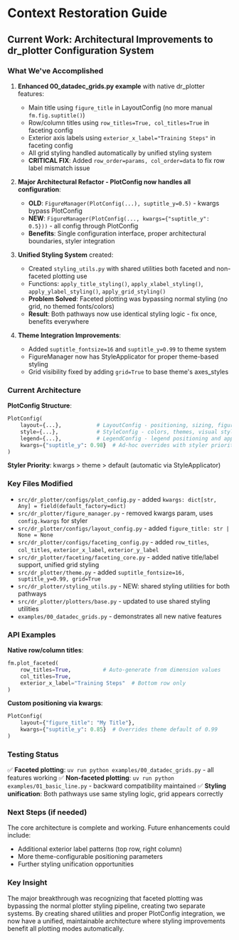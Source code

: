 # Context Restoration Guide

## Current Work: Architectural Improvements to dr_plotter Configuration System

### What We've Accomplished

1. **Enhanced 00_datadec_grids.py example** with native dr_plotter features:
   - Main title using `figure_title` in LayoutConfig (no more manual `fm.fig.suptitle()`)
   - Row/column titles using `row_titles=True, col_titles=True` in faceting config
   - Exterior axis labels using `exterior_x_label="Training Steps"` in faceting config
   - All grid styling handled automatically by unified styling system
   - **CRITICAL FIX**: Added `row_order=params, col_order=data` to fix row label mismatch issue

2. **Major Architectural Refactor - PlotConfig now handles all configuration**:
   - **OLD**: `FigureManager(PlotConfig(...), suptitle_y=0.5)` - kwargs bypass PlotConfig
   - **NEW**: `FigureManager(PlotConfig(..., kwargs={"suptitle_y": 0.5}))` - all config through PlotConfig
   - **Benefits**: Single configuration interface, proper architectural boundaries, styler integration

3. **Unified Styling System** created:
   - Created `styling_utils.py` with shared utilities both faceted and non-faceted plotting use
   - Functions: `apply_title_styling()`, `apply_xlabel_styling()`, `apply_ylabel_styling()`, `apply_grid_styling()`
   - **Problem Solved**: Faceted plotting was bypassing normal styling (no grid, no themed fonts/colors)
   - **Result**: Both pathways now use identical styling logic - fix once, benefits everywhere

4. **Theme Integration Improvements**:
   - Added `suptitle_fontsize=16` and `suptitle_y=0.99` to theme system  
   - FigureManager now has StyleApplicator for proper theme-based styling
   - Grid visibility fixed by adding `grid=True` to base theme's axes_styles

### Current Architecture

**PlotConfig Structure**:
```python
PlotConfig(
    layout={...},           # LayoutConfig - positioning, sizing, figure-level layout
    style={...},            # StyleConfig - colors, themes, visual styling  
    legend={...},           # LegendConfig - legend positioning and appearance
    kwargs={"suptitle_y": 0.98}  # Ad-hoc overrides with styler priority
)
```

**Styler Priority**: kwargs > theme > default (automatic via StyleApplicator)

### Key Files Modified

- `src/dr_plotter/configs/plot_config.py` - added `kwargs: dict[str, Any] = field(default_factory=dict)`
- `src/dr_plotter/figure_manager.py` - removed kwargs param, uses `config.kwargs` for styler
- `src/dr_plotter/configs/layout_config.py` - added `figure_title: str | None = None`
- `src/dr_plotter/configs/faceting_config.py` - added `row_titles`, `col_titles`, `exterior_x_label`, `exterior_y_label`
- `src/dr_plotter/faceting/faceting_core.py` - added native title/label support, unified grid styling
- `src/dr_plotter/theme.py` - added `suptitle_fontsize=16, suptitle_y=0.99, grid=True`
- `src/dr_plotter/styling_utils.py` - NEW: shared styling utilities for both pathways
- `src/dr_plotter/plotters/base.py` - updated to use shared styling utilities
- `examples/00_datadec_grids.py` - demonstrates all new native features

### API Examples

**Native row/column titles**:
```python
fm.plot_faceted(
    row_titles=True,          # Auto-generate from dimension values
    col_titles=True,
    exterior_x_label="Training Steps"  # Bottom row only
)
```

**Custom positioning via kwargs**:
```python
PlotConfig(
    layout={"figure_title": "My Title"},
    kwargs={"suptitle_y": 0.85}  # Overrides theme default of 0.99
)
```

### Testing Status

✅ **Faceted plotting**: `uv run python examples/00_datadec_grids.py` - all features working
✅ **Non-faceted plotting**: `uv run python examples/01_basic_line.py` - backward compatibility maintained
✅ **Styling unification**: Both pathways use same styling logic, grid appears correctly

### Next Steps (if needed)

The core architecture is complete and working. Future enhancements could include:
- Additional exterior label patterns (top row, right column)
- More theme-configurable positioning parameters
- Further styling unification opportunities

### Key Insight

The major breakthrough was recognizing that faceted plotting was bypassing the normal plotter styling pipeline, creating two separate systems. By creating shared utilities and proper PlotConfig integration, we now have a unified, maintainable architecture where styling improvements benefit all plotting modes automatically.